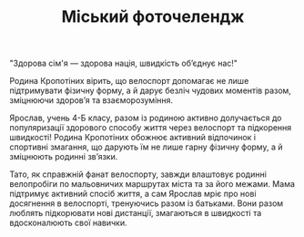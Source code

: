 ﻿---
title: Міський фоточелендж #КорисніСімейніЗвички до Дня здоров'я від родини Кропотіних
---

"Здорова сім'я — здорова нація, швидкість об’єднує нас!"

Родина Кропотіних вірить, що велоспорт допомагає не лише підтримувати фізичну форму, а й дарує безліч чудових моментів разом, зміцнюючи здоров’я та взаєморозуміння.

Ярослав, учень 4-Б класу, разом із родиною активно долучається до популяризації здорового способу життя через велоспорт та підкорення швидкості! Родина Кропотіних обожнює активний відпочинок і спортивні змагання, що дарують їм не лише гарну фізичну форму, а й зміцнюють родинні зв’язки.

Тато, як справжній фанат велоспорту, завжди влаштовує родинні велопробіги по мальовничих маршрутах міста та за його межами. Мама підтримує активний спосіб життя, а сам Ярослав мріє про нові досягнення в велоспорті, тренуючись разом із батьками. Вони разом люблять підкорювати нові дистанції, змагаються в швидкості та вдосконалюють свої навички.

<slideshow />